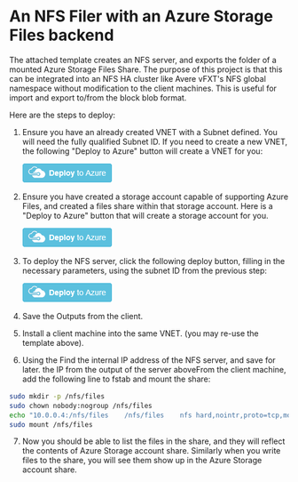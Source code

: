 # An NFS Filer with an Azure Storage Files backend

The attached template creates an NFS server, and exports the folder of a mounted Azure Storage Files Share.  The purpose of this project is that this can be integrated into an NFS HA cluster like Avere vFXT's NFS global namespace without modification to the client machines.  This is useful for import and export to/from the block blob format.

Here are the steps to deploy:

1. Ensure you have an already created VNET with a Subnet defined.  You will need the fully qualified Subnet ID.  If you need to create a new VNET, the following "Deploy to Azure" button will create a VNET for you:

   <a href="https://portal.azure.com/#create/Microsoft.Template/uri/https%3A%2F%2Fraw.githubusercontent.com%2Fanhowe%2Fscratch%2Fmaster%2Fvnet%2Fazuredeploy.json" target="_blank">
   <img src="https://raw.githubusercontent.com/Azure/azure-quickstart-templates/master/1-CONTRIBUTION-GUIDE/images/deploytoazure.png"/>
   </a>

2. Ensure you have created a storage account capable of supporting Azure Files, and created a files share within that storage account.  Here is a "Deploy to Azure" button that will create a storage account for you.

   <a href="https://portal.azure.com/#create/Microsoft.Template/uri/https%3A%2F%2Fraw.githubusercontent.com%2FAzure%2FAvere%2Fmaster%2Fsrc%2Fstorageaccount%2Fazuredeploy.json" target="_blank">
   <img src="https://raw.githubusercontent.com/Azure/azure-quickstart-templates/master/1-CONTRIBUTION-GUIDE/images/deploytoazure.png"/>
   </a>

3. To deploy the NFS server, click the following deploy button, filling in the necessary parameters, using the subnet ID from the previous step:

   <a href="https://portal.azure.com/#create/Microsoft.Template/uri/https%3A%2F%2Fraw.githubusercontent.com%2Fanhowe%2Fazure-util%2Fmaster%2Fnfsfiler-storagebackend%2Fazurefiles-nfs%2Fazuredeploy.json" target="_blank">
   <img src="https://raw.githubusercontent.com/Azure/azure-quickstart-templates/master/1-CONTRIBUTION-GUIDE/images/deploytoazure.png"/>
   </a>

4. Save the Outputs from the client.

5. Install a client machine into the same VNET.  (you may re-use the template above).

6. Using the Find the internal IP address of the NFS server, and save for later. the IP from the output of the server aboveFrom the client machine, add the following line to fstab and mount the share:

```bash
sudo mkdir -p /nfs/files
sudo chown nobody:nogroup /nfs/files
echo "10.0.0.4:/nfs/files    /nfs/files    nfs hard,nointr,proto=tcp,mountproto=tcp,retry=30 0 0" | sudo tee -a /etc/fstab
sudo mount /nfs/files
```

7. Now you should be able to list the files in the share, and they will reflect the contents of Azure Storage account share.  Similarly when you write files to the share, you will see them show up in the Azure Storage account share.